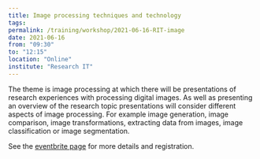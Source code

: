 ```yaml
---
title: Image processing techniques and technology
tags:
permalink: /training/workshop/2021-06-16-RIT-image
date: 2021-06-16
from: "09:30"
to: "12:15"
location: "Online"
institute: "Research IT"
---
```


The theme is image processing at which there will be presentations of research experiences with processing digital images. As well as presenting an overview of the research topic presentations will consider different aspects of image processing. For example image generation, image comparison, image transformations, extracting data from images, image classification or image segmentation.

See the [eventbrite page](https://www.eventbrite.co.uk/e/research-it-forum-tickets-154417568103) for more details and registration.
